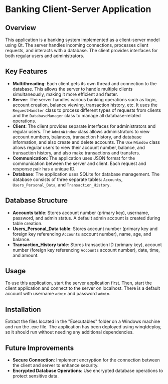 # Banking Client-Server Application

## Overview
This application is a banking system implemented as a client-server model using Qt. The server handles incoming connections, processes client requests, and interacts with a database. The client provides interfaces for both regular users and administrators.

## Key Features
- **Multithreading**: Each client gets its own thread and connection to the database. This allows the server to handle multiple clients simultaneously, making it more efficient and faster.
- **Server**: The server handles various banking operations such as login, account creation, balance viewing, transaction history, etc. It uses the `RequestHandler` class to process different types of requests from clients and the `DatabaseManager` class to manage all database-related operations.
- **Client**: The client provides separate interfaces for administrators and regular users. The `AdminWindow` class allows administrators to view account numbers, balances, transaction history, and database information, and also create and delete accounts. The `UserWindow` class allows regular users to view their account number, balance, and transaction history, and also make transactions and transfers.
- **Communication**: The application uses JSON format for the communication between the server and client. Each request and response pair has a unique ID.
- **Database**: The application uses SQLite for database management. The database consists of three separate tables: `Accounts`, `Users_Personal_Data`, and `Transaction_History`.

## Database Structure
- **Accounts table**: Stores account number (primary key), username, password, and admin status. A default admin account is created during table creation.
- **Users_Personal_Data table**: Stores account number (primary key and foreign key referencing `Accounts` account number), name, age, and balance.
- **Transaction_History table**: Stores transaction ID (primary key), account number (foreign key referencing `Accounts` account number), date, time, and amount.

## Usage
To use this application, start the server application first. Then, start the client application and connect to the server on localhost. There is a default account with username `admin` and password `admin`.

## Installation
Extract the files located in the "Executables" folder on a Windows machine and run the .exe file. The application has been deployed using winqtdeploy, so it should run without needing any additional dependencies.

## Future Improvements
- **Secure Connection**: Implement encryption for the connection between the client and server to enhance security.
- **Encrypted Database Operations**: Use encrypted database operations to protect sensitive data.
